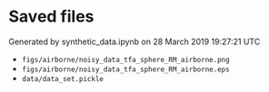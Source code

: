 # Saved files 


Generated by synthetic_data.ipynb on 28 March 2019 19:27:21 UTC

*  `figs/airborne/noisy_data_tfa_sphere_RM_airborne.png` 
*  `figs/airborne/noisy_data_tfa_sphere_RM_airborne.eps` 
*  `data/data_set.pickle` 
